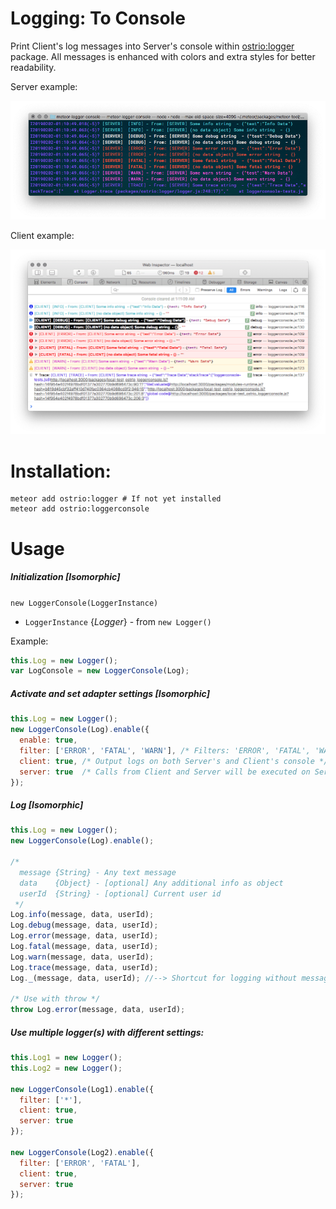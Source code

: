 Logging: To Console
========
Print Client's log messages into Server's console within [ostrio:logger](https://atmospherejs.com/ostrio/logger) package. All messages is enhanced with colors and extra styles for better readability.

Server example:

![server example](https://raw.githubusercontent.com/VeliovGroup/Meteor-logger-console/master/server.png)

Client example:

![client example](https://raw.githubusercontent.com/VeliovGroup/Meteor-logger-console/master/client.png)

Installation:
========
```shell
meteor add ostrio:logger # If not yet installed
meteor add ostrio:loggerconsole
```

Usage
========
##### Initialization [*Isomorphic*]
`new LoggerConsole(LoggerInstance)`
 - `LoggerInstance` {*Logger*} - from `new Logger()`

Example:
```javascript
this.Log = new Logger();
var LogConsole = new LoggerConsole(Log);
```

##### Activate and set adapter settings [*Isomorphic*]
```javascript
this.Log = new Logger();
new LoggerConsole(Log).enable({
  enable: true,
  filter: ['ERROR', 'FATAL', 'WARN'], /* Filters: 'ERROR', 'FATAL', 'WARN', 'DEBUG', 'INFO', 'TRACE', '*' */
  client: true, /* Output logs on both Server's and Client's console */
  server: true  /* Calls from Client and Server will be executed on Server */
});
```

##### Log [*Isomorphic*]
```javascript
this.Log = new Logger();
new LoggerConsole(Log).enable();

/*
  message {String} - Any text message
  data    {Object} - [optional] Any additional info as object
  userId  {String} - [optional] Current user id
 */
Log.info(message, data, userId);
Log.debug(message, data, userId);
Log.error(message, data, userId);
Log.fatal(message, data, userId);
Log.warn(message, data, userId);
Log.trace(message, data, userId);
Log._(message, data, userId); //--> Shortcut for logging without message, e.g.: simple plain log

/* Use with throw */
throw Log.error(message, data, userId);
```

##### Use multiple logger(s) with different settings:
```javascript
this.Log1 = new Logger();
this.Log2 = new Logger();

new LoggerConsole(Log1).enable({
  filter: ['*'],
  client: true,
  server: true
});

new LoggerConsole(Log2).enable({
  filter: ['ERROR', 'FATAL'],
  client: true,
  server: true
});
```